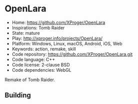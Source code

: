 # OpenLara

- Home: https://github.com/XProger/OpenLara
- Inspirations: Tomb Raider
- State: mature
- Play: http://xproger.info/projects/OpenLara/
- Platform: Windows, Linux, macOS, Android, iOS, Web
- Keywords: action, remake, skill
- Code repository: https://github.com/XProger/OpenLara.git
- Code language: C++
- Code license: 2-clause BSD
- Code dependencies: WebGL

Remake of Tomb Raider.

## Building
